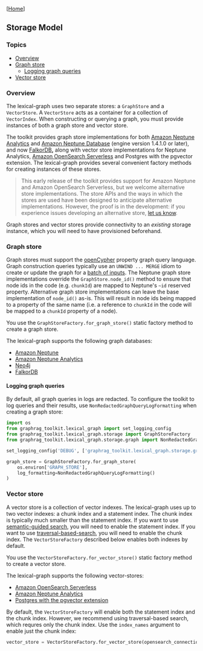[[Home](./)]

## Storage Model

### Topics

- [Overview](#overview)
- [Graph store](#graph-store)
  - [Logging graph queries](#logging-graph-queries)
- [Vector store](#vector-store)

### Overview

The lexical-graph uses two separate stores: a `GraphStore` and a `VectorStore`. A `VectorStore` acts as a container for a collection of `VectorIndex`. When constructing or querying a graph, you must provide instances of both a graph store and vector store.

The toolkit provides graph store implementations for both [Amazon Neptune Analytics](https://docs.aws.amazon.com/neptune-analytics/latest/userguide/what-is-neptune-analytics.html) and [Amazon Neptune Database](https://docs.aws.amazon.com/neptune/latest/userguide/intro.html) (engine version 1.4.1.0 or later), and now [FalkorDB](https://docs.falkordb.com/)**,** along with vector store implementations for Neptune Analytics, [Amazon OpenSearch Serverless](https://docs.aws.amazon.com/opensearch-service/latest/developerguide/serverless.html) and Postgres with the pgvector extension. The lexical-graph provides several convenient factory methods for creating instances of these stores.

> This early release of the toolkit provides support for Amazon Neptune and Amazon OpenSearch Serverless, but we welcome alternative store implementations. The store APIs and the ways in which the stores are used have been designed to anticipate alternative implementations. However, the proof is in the development: if you experience issues developing an alternative store, [let us know](https://github.com/awslabs/graphrag-toolkit/issues).

Graph stores and vector stores provide connectivity to an *existing* storage instance, which you will need to have provisioned beforehand.

### Graph store

Graph stores must support the [openCypher](https://opencypher.org/) property graph query language. Graph construction queries typically use an `UNWIND ... MERGE` idiom to create or update the graph for a [batch of inputs](https://docs.aws.amazon.com/neptune-analytics/latest/userguide/best-practices-content.html#best-practices-content-14). The Neptune graph store implementations override the `GraphStore.node_id()` method to ensure that node ids in the code (e.g. `chunkId`) are mapped to Neptune's `~id` reserved property. Alternative graph store implementations can leave the base implementation of `node_id()` as-is. This will result in node ids being mapped to a property of the same name (i.e. a reference to `chunkId` in the code will be mapped to a `chunkId` property of a node).

You use the `GraphStoreFactory.for_graph_store()` static factory method to create a graph store.

The lexical-graph supports the following graph databases:

  - [Amazon Neptune](./graph-store-neptune-db.md)
  - [Amazon Neptune Analytics](./graph-store-neptune-analytics.md)
  - [Neo4j](./graph-store-neo4j.md)
  - [FalkorDB](./graph-store-falkor-db.md)

#### Logging graph queries

By default, all graph queries in logs are redacted. To configure the toolkit to log queries and their results, use `NonRedactedGraphQueryLogFormatting` when creating a graph store:

```python
import os
from graphrag_toolkit.lexical_graph import set_logging_config
from graphrag_toolkit.lexical_graph.storage import GraphStoreFactory
from graphrag_toolkit.lexical_graph.storage.graph import NonRedactedGraphQueryLogFormatting

set_logging_config('DEBUG', ['graphrag_toolkit.lexical_graph.storage.graph'])

graph_store = GraphStoreFactory.for_graph_store(
	os.environ['GRAPH_STORE'],
	log_formatting=NonRedactedGraphQueryLogFormatting()
)
```

### Vector store

A vector store is a collection of vector indexes. The lexical-graph uses up to two vector indexes: a chunk index and a statement index. The chunk index is typically much smaller than the statement index. If you want to use [semantic-guided search](./semantic-guided-search.md), you will need to enable the statement index. If you want to use [traversal-based-search](./traversal-based-search.md), you will need to enable the chunk index. The `VectorStoreFactory` described below enables both indexes by default.

You use the `VectorStoreFactory.for_vector_store()` static factory method to create a vector store.

The lexical-graph supports the following vector-stores:

  - [Amazon OpenSearch Serverless](./vector-store-opensearch-serverless.md)
  - [Amazon Neptune Analytics](./vector-store-neptune-analytics.md)
  - [Postgres with the pgvector extension](./vector-store-postgres.md)

By default, the `VectorStoreFactory` will enable both the statement index and the chunk index. However, we recommend using traversal-based search, which requres only the chunk index. Use the `index_names` argument to enable just the chunk index:

```python
vector_store = VectorStoreFactory.for_vector_store(opensearch_connection_info, index_names=['chunk'])
```

